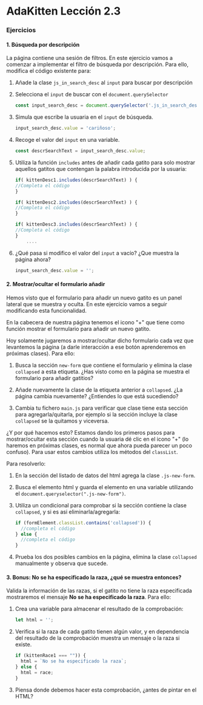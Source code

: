 # AdaKitten Lección 2.3

### Ejercicios

#### 1. Búsqueda por descripción

La página contiene una sesión de filtros. En este ejercicio vamos a comenzar a implementar el filtro de búsqueda por descripción. Para ello, modifica el código existente para:

1. Añade la clase `js_in_search_desc` al `input` para buscar por descripción
2. Selecciona el `input` de buscar con el `document.querySelector`

    ```js
    const input_search_desc = document.querySelector('.js_in_search_desc');
    ```

3. Simula que escribe la usuaria en el `input` de búsqueda.

    ```js
    input_search_desc.value = 'cariñoso';
    ```

4. Recoge el valor del `input` en una variable.

    ```js
    const descrSearchText = input_search_desc.value;
    ```

5. Utiliza la función `includes` antes de añadir cada gatito para solo mostrar aquellos gatitos que contengan la palabra introducida por la usuaria:

    ```js
    if( kittenDesc1.includes(descrSearchText) ) {
    //Completa el código
    }

    if( kittenDesc2.includes(descrSearchText) ) {
    //Completa el código
    }

    if( kittenDesc3.includes(descrSearchText) ) {
    //Completa el código
    }
        ....
    ```

6. ¿Qué pasa si modifico el valor del `input` a vacío? ¿Que muestra la página ahora?

    ```js
    input_search_desc.value = '';
    ```

#### 2. Mostrar/ocultar el formulario añadir

Hemos visto que el formulario para añadir un nuevo gatito es un panel lateral que se muestra y oculta. En este ejercicio vamos a seguir modificando esta funcionalidad.

En la cabecera de nuestra página tenemos el icono "+" que tiene como función mostrar el formulario para añadir un nuevo gatito.

Hoy solamente jugaremos a mostrar/ocultar dicho formulario cada vez que levantemos la página (a darle interacción a ese botón aprenderemos en próximas clases). Para ello:

1. Busca la sección `new-form` que contiene el formulario y elimina la clase `collapsed` a esta etiqueta. ¿Has visto como en la página se muestra el formulario para añadir gatitios?

2. Añade nuevamente la clase de la etiqueta anterior a `collapsed`. ¿La página cambia nuevamente? ¿Entiendes lo que está sucediendo?

3. Cambia tu fichero `main.js` para verificar que clase tiene esta sección para agregarla/quitarla, por ejemplo si la sección incluye la clase `collapsed` se la quitamos y viceversa.

¿Y por qué hacemos esto? Estamos dando los primeros pasos para mostrar/ocultar esta sección cuando la usuaria dé clic en el icono "+" (lo haremos en próximas clases, es normal que ahora pueda parecer un poco confuso). Para usar estos cambios utiliza los métodos del `classList`.

Para resolverlo:

1.  En la sección del listado de datos del html agrega la clase `.js-new-form`.
2.  Busca el elemento html y guarda el elemento en una variable utilizando el `document.queryselector(".js-new-form")`.
3.  Utiliza un condicional para comprobar si la sección contiene la clase `collapsed`, y si es asi eliminarla/agregarla:

    ```js
    if (formElement.classList.contains('collapsed')) {
      //completa el código
    } else {
      //completa el código
    }
    ```

4. Prueba los dos posibles cambios en la página, elimina la clase `collapsed` manualmente y observa que sucede.

#### 3. Bonus: No se ha especificado la raza, ¿qué se muestra entonces?

Valida la información de las razas, si el gatito no tiene la raza especificada mostraremos el mensaje **No se ha especificado la raza**. Para ello:

1. Crea una variable para almacenar el resultado de la comprobación:

    ```js
    let html = '';
    ```

2. Verifica si la raza de cada gatito tienen algún valor, y en dependencia del resultado de la comprobación muestra un mensaje o la raza si existe.

    ```js
    if (kittenRace1 === "")) {
      html = `No se ha especificado la raza`;
    } else {
      html = race;
    }
    ```

3. Piensa donde debemos hacer esta comprobación, ¿antes de pintar en el HTML?
